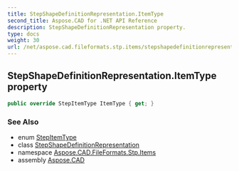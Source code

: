 ```yaml
---
title: StepShapeDefinitionRepresentation.ItemType
second_title: Aspose.CAD for .NET API Reference
description: StepShapeDefinitionRepresentation property. 
type: docs
weight: 30
url: /net/aspose.cad.fileformats.stp.items/stepshapedefinitionrepresentation/itemtype/
---
```

## StepShapeDefinitionRepresentation.ItemType property

```csharp
public override StepItemType ItemType { get; }
```

### See Also

* enum [StepItemType](../../stepitemtype/)
* class [StepShapeDefinitionRepresentation](../)
* namespace [Aspose.CAD.FileFormats.Stp.Items](../../stepshapedefinitionrepresentation/)
* assembly [Aspose.CAD](../../../)


